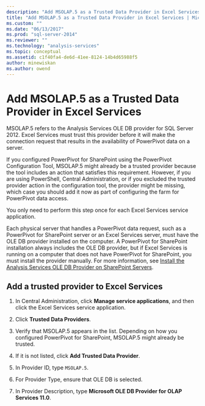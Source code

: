```yaml
---
description: "Add MSOLAP.5 as a Trusted Data Provider in Excel Services"
title: "Add MSOLAP.5 as a Trusted Data Provider in Excel Services | Microsoft Docs"
ms.custom: ""
ms.date: "06/13/2017"
ms.prod: "sql-server-2014"
ms.reviewer: ""
ms.technology: "analysis-services"
ms.topic: conceptual
ms.assetid: c1f40fa4-de6d-41ee-8124-14b4d65988f5
author: minewiskan
ms.author: owend
---
```

# Add MSOLAP.5 as a Trusted Data Provider in Excel Services
  MSOLAP.5 refers to the Analysis Services OLE DB provider for SQL Server 2012. Excel Services must trust this provider before it will make the connection request that results in the availability of PowerPivot data on a server.  
  
 If you configured PowerPivot for SharePoint using the PowerPivot Configuration Tool, MSOLAP.5 might already be a trusted provider because the tool includes an action that satisfies this requirement. However, if you are using PowerShell, Central Administration, or if you excluded the trusted provider action in the configuration tool, the provider might be missing, which case you should add it now as part of configuring the farm for PowerPivot data access.  
  
 You only need to perform this step once for each Excel Services service application.  
  
 Each physical server that handles a PowerPivot data request, such as a PowerPivot for SharePoint server or an Excel Services server, must have the OLE DB provider installed on the computer. A PowerPivot for SharePoint installation always includes the OLE DB provider, but if Excel Services is running on a computer that does not have PowerPivot for SharePoint, you must install the provider manually. For more information, see [Install the Analysis Services OLE DB Provider on SharePoint Servers](../../sql-server/install/install-the-analysis-services-ole-db-provider-on-sharepoint-servers.md).  
  
## Add a trusted provider to Excel Services  
  
1.  In Central Administration, click **Manage service applications**, and then click the Excel Services service application.  
  
2.  Click **Trusted Data Providers**.  
  
3.  Verify that MSOLAP.5 appears in the list. Depending on how you configured PowerPivot for SharePoint, MSOLAP.5 might already be trusted.  
  
4.  If it is not listed, click **Add Trusted Data Provider**.  
  
5.  In Provider ID, type `MSOLAP.5`.  
  
6.  For Provider Type, ensure that OLE DB is selected.  
  
7.  In Provider Description, type **Microsoft OLE DB Provider for OLAP Services 11.0**.  
  
  

